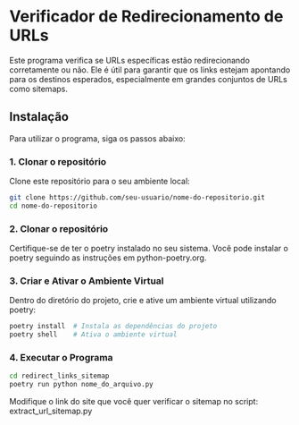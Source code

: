 # Verificador de Redirecionamento de URLs

Este programa verifica se URLs específicas estão redirecionando corretamente ou não. Ele é útil para garantir que os links estejam apontando para os destinos esperados, especialmente em grandes conjuntos de URLs como sitemaps.

## Instalação

Para utilizar o programa, siga os passos abaixo:

### 1. Clonar o repositório

Clone este repositório para o seu ambiente local:

```bash
git clone https://github.com/seu-usuario/nome-do-repositorio.git
cd nome-do-repositorio
```

### 2. Clonar o repositório

Certifique-se de ter o poetry instalado no seu sistema. Você pode instalar o poetry seguindo as instruções em python-poetry.org.

### 3. Criar e Ativar o Ambiente Virtual

Dentro do diretório do projeto, crie e ative um ambiente virtual utilizando poetry:

```bash
poetry install  # Instala as dependências do projeto
poetry shell    # Ativa o ambiente virtual
```

### 4. Executar o Programa

```bash
cd redirect_links_sitemap
poetry run python nome_do_arquivo.py
```

Modifique o link do site que você quer verificar o sitemap no script: extract_url_sitemap.py